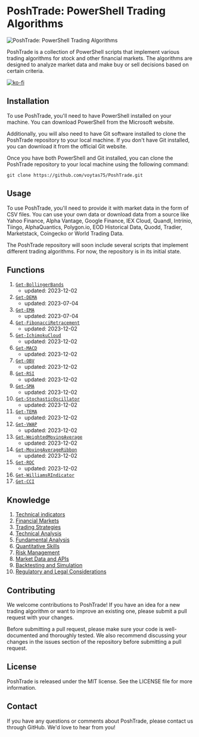 # PoshTrade: PowerShell Trading Algorithms

![PoshTrade: PowerShell Trading Algorithms](https://github.com/voytas75/PoshTrade/blob/main/images/trading.png?raw=true "PoshTrade: PowerShell Trading Algorithms")

PoshTrade is a collection of PowerShell scripts that implement various trading algorithms for stock and other financial markets. The algorithms are designed to analyze market data and make buy or sell decisions based on certain criteria.

[![ko-fi](https://ko-fi.com/img/githubbutton_sm.svg)](https://ko-fi.com/A0A6KYBUS)

## Installation

To use PoshTrade, you'll need to have PowerShell installed on your machine. You can download PowerShell from the Microsoft website.

Additionally, you will also need to have Git software installed to clone the PoshTrade repository to your local machine. If you don't have Git installed, you can download it from the official Git website.

Once you have both PowerShell and Git installed, you can clone the PoshTrade repository to your local machine using the following command:

```git
git clone https://github.com/voytas75/PoshTrade.git
```

## Usage

To use PoshTrade, you'll need to provide it with market data in the form of CSV files. You can use your own data or download data from a source like Yahoo Finance, Alpha Vantage, Google Finance, IEX Cloud, Quandl, Intrinio, Tiingo, AlphaQuantics, Polygon.io, EOD Historical Data, Quodd, Tradier, Marketstack, Coingecko or World Trading Data.

The PoshTrade repository will soon include several scripts that implement different trading algorithms. For now, the repository is in its initial state.

## Functions

1. [`Get-BollingerBands`](/code/Get-BollingerBands.ps1)
   - updated: 2023-12-02
2. [`Get-DEMA`](/code/Get-DEMA.ps1)
   - updated: 2023-07-04
3. [`Get-EMA`](/code/Get-EMA.ps1)
   - updated: 2023-07-04
4. [`Get-FibonacciRetracement`](/code/Get-FibonacciRetracement.ps1)
   - updated: 2023-12-02
5. [`Get-IchimokuCloud`](/code/Get-IchimokuCloud.ps1)
   - updated: 2023-12-02
6. [`Get-MACD`](/code/Get-MACD.ps1)
   - updated: 2023-12-02
7. [`Get-OBV`](/code/Get-OBV.ps1)
   - updated: 2023-12-02
8. [`Get-RSI`](/code/Get-RSI.ps1)
   - updated: 2023-12-02
9. [`Get-SMA`](/code/Get-SMA.ps1)
   - updated: 2023-12-02
10. [`Get-StochasticOscillator`](/code/Get-StochasticOscillator.ps1)
    - updated: 2023-12-02
11. [`Get-TEMA`](/code/Get-TEMA.ps1)
    - updated: 2023-12-02
12. [`Get-VWAP`](/code/Get-VWAP.ps1)
    - updated: 2023-12-02
13. [`Get-WeightedMovingAverage`](/code/Get-WMA.ps1)
    - updated: 2023-12-02
14. [`Get-MovingAverageRibbon`](./code/Get-MovingAverageRibbon.ps1)
    - updated: 2023-12-02
15. [`Get-ROC`](./code/Get-ROC.ps1)
    - updated: 2023-12-02
16. [`Get-WilliamsRIndicator`](./code/Get-WilliamsRIndicator.ps1)
17. [`Get-CCI`](./code/Get-CCI.ps1)

## Knowledge

1. [Technical indicators](./knowledge/TechnicalIndicators.md)
2. [Financial Markets](./knowledge/FinancialMarkets.md)
3. [Trading Strategies](./knowledge/TradingStrategies.md)
4. [Technical Analysis](./knowledge/TechnicalAnalysis.md)
5. [Fundamental Analysis](./knowledge/FundamentalAnalysis.md)
6. [Quantitative Skills](./knowledge/QantitativeSkills.md)
7. [Risk Management](./knowledge/RiskManagement.md)
8. [Market Data and APIs](./knowledge/MarketDanaAPIs.md)
9. [Backtesting and Simulation](./knowledge/BacktestingSimulation.md)
10. [Regulatory and Legal Considerations](./knowledge/Regulatory.md)

## Contributing

We welcome contributions to PoshTrade! If you have an idea for a new trading algorithm or want to improve an existing one, please submit a pull request with your changes.

Before submitting a pull request, please make sure your code is well-documented and thoroughly tested. We also recommend discussing your changes in the issues section of the repository before submitting a pull request.

## License

PoshTrade is released under the MIT license. See the LICENSE file for more information.

## Contact

If you have any questions or comments about PoshTrade, please contact us through GitHub. We'd love to hear from you!
